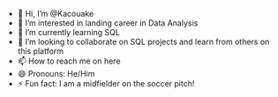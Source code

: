 - 👋 Hi, I’m @Kacouake
- 👀 I’m interested in landing career in Data Analysis
- 🌱 I’m currently learning SQL
- 💞️ I’m looking to collaborate on SQL projects and learn from others on this platform
- 📫 How to reach me on here 
- 😄 Pronouns: He/Him
- ⚡ Fun fact: I am a midfielder on the soccer pitch!


